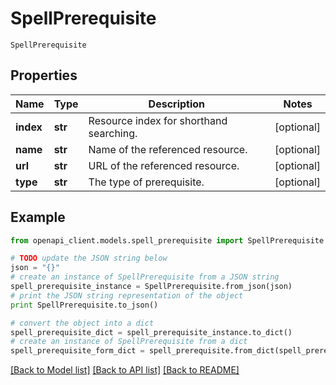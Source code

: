 # SpellPrerequisite

`SpellPrerequisite` 

## Properties
Name | Type | Description | Notes
------------ | ------------- | ------------- | -------------
**index** | **str** | Resource index for shorthand searching. | [optional] 
**name** | **str** | Name of the referenced resource. | [optional] 
**url** | **str** | URL of the referenced resource. | [optional] 
**type** | **str** | The type of prerequisite. | [optional] 

## Example

```python
from openapi_client.models.spell_prerequisite import SpellPrerequisite

# TODO update the JSON string below
json = "{}"
# create an instance of SpellPrerequisite from a JSON string
spell_prerequisite_instance = SpellPrerequisite.from_json(json)
# print the JSON string representation of the object
print SpellPrerequisite.to_json()

# convert the object into a dict
spell_prerequisite_dict = spell_prerequisite_instance.to_dict()
# create an instance of SpellPrerequisite from a dict
spell_prerequisite_form_dict = spell_prerequisite.from_dict(spell_prerequisite_dict)
```
[[Back to Model list]](../README.md#documentation-for-models) [[Back to API list]](../README.md#documentation-for-api-endpoints) [[Back to README]](../README.md)


